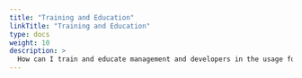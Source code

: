 ```yaml
---
title: "Training and Education"
linkTitle: "Training and Education"
type: docs
weight: 10
description: >
  How can I train and educate management and developers in the usage for open technology?
---
```




